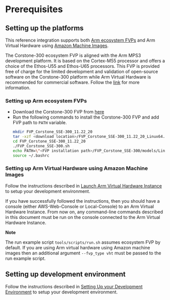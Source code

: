 # Prerequisites

## Setting up the platforms

This reference integration supports both [Arm ecosystem FVPs](https://developer.arm.com/downloads/-/arm-ecosystem-fvps)
and Arm Virtual Hardware using [Amazon Machine Images](#setting-up-arm-virtual-hardware-using-amazon-machine-images).

The Corstone-300 ecosystem FVP is aligned with the Arm MPS3 development
platform. It is based on the Cortex-M55 processor and offers a choice of the
Ethos-U55 and Ethos-U65 processors. This FVP is provided free of charge for the
limited development and validation of open-source software on the Corstone-300
platform while Arm Virtual Hardware is recommended for commercial software.
Follow the [link](https://developer.arm.com/downloads/-/arm-ecosystem-fvps) for
more information.

### Setting up Arm ecosystem FVPs

* Download the Corstone-300 FVP from [here](https://developer.arm.com/downloads/-/arm-ecosystem-fvps)
* Run the following commands to install the Corstone-300 FVP and add FVP path
  to `PATH` variable.
    ```bash
    mkdir FVP_Corstone_SSE-300_11.22_20
    tar -xzf <download location>/FVP_Corstone_SSE-300_11.22_20_Linux64.tgz -C FVP_Corstone_SSE-300_11.22_20
    cd FVP_Corstone_SSE-300_11.22_20
    ./FVP_Corstone_SSE-300.sh
    echo PATH=\"<FVP installation path>/FVP_Corstone_SSE-300/models/Linux64_GCC-9.3:\$PATH\" >> ~/.bashrc
    source ~/.bashrc
    ```

### Setting up Arm Virtual Hardware using Amazon Machine Images

Follow the instructions described in [Launch Arm Virtual Hardware Instance](setting_up_arm_virtual_hardware.md)
to setup your development environment.

If you have successfully followed the instructions, then you should have a
console (either AWS-Web-Console or Local-Console) to an Arm Virtual Hardware
Instance. From now on, any command-line commands described in this document
must be run on the console connected to the Arm Virtual Hardware Instance.

**Note**

The run example script `tools/scripts/run.sh` assumes ecosystem FVP by default.
If you are using Arm virtual hardware using Amazon machine images then an
additional argument `--fvp_type vht` must be passed to the run example script.

## Setting up development environment

Follow the instructions described in [Setting Up your Development Environment](development_environment.md)
to setup your development environment.
